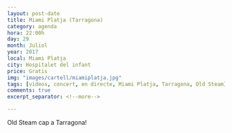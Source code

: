 ```yaml
---
layout: post-date
title: Miami Platja (Tarragona)
category: agenda
hora: 22:00h
day: 29
month: Juliol
year: 2017
local: Miami Platja
city: Hospitalet del infant
price: Gratis
img: "images/cartell/miamiplatja.jpg"
tags: [videos, concert, en directe, Miami Platja, Tarragona, Old Steam]
comments: true
excerpt_separator: <!--more-->

---
```


Old Steam cap a Tarragona!



<!--more-->


